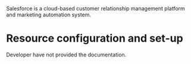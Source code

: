 Salesforce is a cloud-based customer relationship management platform and marketing automation system.

# Resource configuration and set-up

Developer have not provided the documentation. 